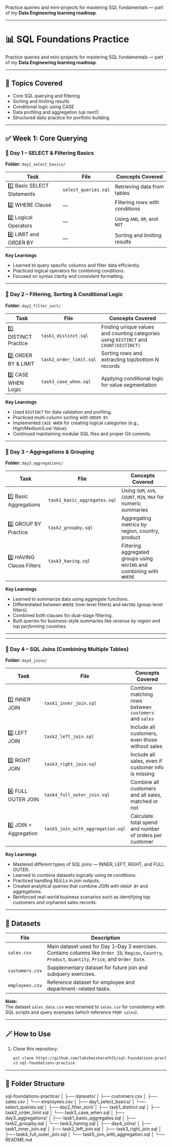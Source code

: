 
Practice queries and mini-projects for mastering SQL fundamentals — part of my **Data Engineering learning roadmap**.  

---
# 📊 SQL Foundations Practice  

Practice queries and mini-projects for mastering SQL fundamentals — part of my **Data Engineering learning roadmap**.  

---

## 🧠 Topics Covered  
- Core SQL querying and filtering  
- Sorting and limiting results  
- Conditional logic using CASE  
- Data profiling and aggregation (up next!)  
- Structured daily practice for portfolio building  

---

## ✅ Week 1: Core Querying  

### 📘 Day 1 – SELECT & Filtering Basics  
**Folder:** `day1_select_basics/`  

| Task | File | Concepts Covered |
|------|------|------------------|
| 1️⃣ Basic SELECT Statements | `select_queries.sql` | Retrieving data from tables |
| 2️⃣ WHERE Clause | — | Filtering rows with conditions |
| 3️⃣ Logical Operators | — | Using `AND`, `OR`, and `NOT` |
| 4️⃣ LIMIT and ORDER BY | — | Sorting and limiting results |

**Key Learnings**  
- Learned to query specific columns and filter data efficiently.  
- Practiced logical operators for combining conditions.  
- Focused on syntax clarity and consistent formatting.  

---

### 📘 Day 2 – Filtering, Sorting & Conditional Logic  
**Folder:** `day2_filter_sort/`  

| Task | File | Concepts Covered |
|------|------|------------------|
| 1️⃣ DISTINCT Practice | `task1_distinct.sql` | Finding unique values and counting categories using `DISTINCT` and `COUNT(DISTINCT)` |
| 2️⃣ ORDER BY & LIMIT | `task2_order_limit.sql` | Sorting rows and extracting top/bottom N records |
| 3️⃣ CASE WHEN Logic | `task3_case_when.sql` | Applying conditional logic for value segmentation |

**Key Learnings**  
- Used `DISTINCT` for data validation and profiling.  
- Practiced multi-column sorting with `ORDER BY`.  
- Implemented `CASE WHEN` for creating logical categories (e.g., High/Medium/Low Value).  
- Continued maintaining modular SQL files and proper Git commits.  

---

### 📘 Day 3 – Aggregations & Grouping  
**Folder:** `day3_aggregations/`  

| Task | File | Concepts Covered |
|------|------|------------------|
| 1️⃣ Basic Aggregations | `task1_basic_aggregates.sql` | Using `SUM`, `AVG`, `COUNT`, `MIN`, `MAX` for numeric summaries |
| 2️⃣ GROUP BY Practice | `task2_groupby.sql` | Aggregating metrics by region, country, product |
| 3️⃣ HAVING Clause Filters | `task3_having.sql` | Filtering aggregated groups using `HAVING` and combining with `WHERE` |

**Key Learnings**  
- Learned to summarize data using aggregate functions.  
- Differentiated between `WHERE` (row-level filters) and `HAVING` (group-level filters).  
- Combined both clauses for dual-stage filtering.  
- Built queries for business-style summaries like *revenue by region* and *top performing countries*.  

---

---

### 📘 Day 4 – SQL Joins (Combining Multiple Tables)  
**Folder:** `day4_joins/`  

| Task | File | Concepts Covered |
|------|------|------------------|
| 1️⃣ INNER JOIN | `task1_inner_join.sql` | Combine matching rows between `customers` and `sales` |
| 2️⃣ LEFT JOIN | `task2_left_join.sql` | Include all customers, even those without sales |
| 3️⃣ RIGHT JOIN | `task3_right_join.sql` | Include all sales, even if customer info is missing |
| 4️⃣ FULL OUTER JOIN | `task4_full_outer_join.sql` | Combine all customers and all sales, matched or not |
| 5️⃣ JOIN + Aggregation | `task5_join_with_aggregation.sql` | Calculate total spend and number of orders per customer |

**Key Learnings**  
- Mastered different types of SQL joins — INNER, LEFT, RIGHT, and FULL OUTER.  
- Learned to combine datasets logically using `ON` conditions.  
- Practiced handling NULLs in join outputs.  
- Created analytical queries that combine JOIN with `GROUP BY` and aggregations.  
- Reinforced real-world business scenarios such as identifying top customers and orphaned sales records.

---


## 📂 Datasets

| File | Description |
|------|--------------|
| `sales.csv` | Main dataset used for Day 1–Day 3 exercises. Contains columns like `Order ID`, `Region`, `Country`, `Product`, `Quantity`, `Price`, and `Order_Date`. |
| `customers.csv` | Supplementary dataset for future join and subquery exercises. |
| `employees.csv` | Reference dataset for employee and department-related tasks. |

**Note:**  
The dataset `sales_data.csv` was renamed to `sales.csv` for consistency with SQL scripts and query examples (which reference `FROM sales`).

---


## 🪄 How to Use

1. Clone this repository:
   ```bash
   git clone https://github.com/lakshmisharath31/sql-foundations-practice.git
   cd sql-foundations-practice
___

## 📂 Folder Structure
sql-foundations-practice/
│
├── datasets/
│ ├── customers.csv
│ ├── sales.csv
│ └── employees.csv
│
├── day1_select_basics/
│ └── select_queries.sql
│
├── day2_filter_sort/
│ ├── task1_distinct.sql
│ ├── task2_order_limit.sql
│ └── task3_case_when.sql
│
├── day3_aggregations/
│ ├── task1_basic_aggregates.sql
│ ├── task2_groupby.sql
│ └── task3_having.sql
│
├── day4_joins/
│ ├── task1_inner_join.sql
│ ├── task2_left_join.sql
│ ├── task3_right_join.sql
│ ├── task4_full_outer_join.sql
│ └── task5_join_with_aggregation.sql
│
└── README.md